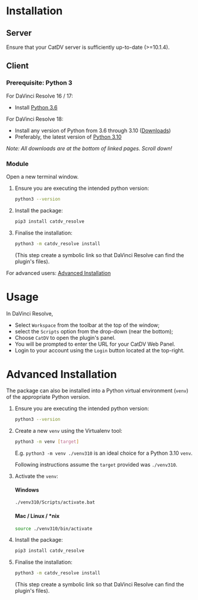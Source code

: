 # Installation
## Server
Ensure that your CatDV server is sufficiently up-to-date (>=10.1.4).

## Client
### Prerequisite: Python 3
For DaVinci Resolve 16 / 17:
- Install [Python 3.6](https://www.python.org/downloads/release/python-368/)

For DaVinci Resolve 18:
- Install any version of Python from 3.6 through 3.10 ([Downloads](https://www.python.org/downloads))
- Preferably, the latest version of [Python 3.10](https://www.python.org/downloads/release/python-3109/)

*Note: All downloads are at the bottom of linked pages. Scroll down!*
### Module
Open a new terminal window. 

1) Ensure you are executing the intended python version:
    ```bash
    python3 --version
    ```
2) Install the package:
    ```bash
    pip3 install catdv_resolve
    ```
3) Finalise the installation:
    ```bash
    python3 -m catdv_resolve install
    ```
    (This step create a symbolic link so that DaVinci Resolve can find the plugin's files).

For advanced users: [Advanced Installation](#advanced-installation)

# Usage
In DaVinci Resolve, 
- Select `Workspace` from the toolbar at the top of the window;
- select the `Scripts` option from the drop-down (near the bottom); 
- Choose `CatDV` to open the plugin's panel.
- You will be prompted to enter the URL for your CatDV Web Panel.
- Login to your account using the `Login` button located at the top-right.

# Advanced Installation
The package can also be installed into a Python virtual environment (`venv`) of the appropriate Python version.
1) Ensure you are executing the intended python version:
    ```bash
    python3 --version
    ```
2) Create a new `venv` using the Virtualenv tool:
    ```bash
    python3 -m venv [target]
    ```
    E.g. `python3 -m venv ./venv310` is an ideal choice for a Python 3.10 `venv`.

    Following instructions assume the `target` provided was `./venv310`.
3) Activate the `venv`:
    #### Windows
    ```cmd
    ./venv310/Scripts/activate.bat
    ```
    #### Mac / Linux / *nix
    ```bash
    source ./venv310/bin/activate
    ```
4) Install the package:
    ```bash
    pip3 install catdv_resolve
    ```
5) Finalise the installation:
    ```bash
    python3 -m catdv_resolve install
    ```
    (This step create a symbolic link so that DaVinci Resolve can find the plugin's files).
    